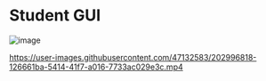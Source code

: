 # Student GUI

![image](https://user-images.githubusercontent.com/47132583/202994841-ae371e1a-ec5e-4323-a91b-a157bffb813a.png)


https://user-images.githubusercontent.com/47132583/202996818-126661ba-5414-41f7-a016-7733ac029e3c.mp4

